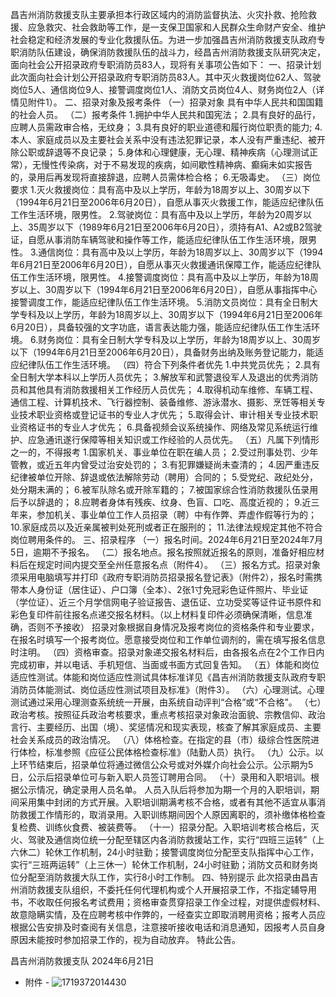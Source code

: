 昌吉州消防救援支队主要承担本行政区域内的消防监督执法、火灾扑救、抢险救援、应急救灾、社会救助等工作，是一支保卫国家和人民群众生命财产安全、维护社会稳定和经济发展的专业化救援队伍。为进一步加强昌吉州消防救援支队政府专职消防队伍建设，确保消防救援队伍的战斗力，经昌吉州消防救援支队研究决定，面向社会公开招录政府专职消防员83人，现将有关事项公告如下：
一、招录计划
此次面向社会计划公开招录政府专职消防员83人。其中灭火救援岗位62人、驾驶岗位5人、通信岗位9人、接警调度岗位1人、消防文员岗位4人、财务岗位2人（详情见附件1）。
二、招录对象及报考条件
（一）招录对象
具有中华人民共和国国籍的社会人员。
（二）报考条件
1.拥护中华人民共和国宪法；
2.具有良好的品行，应聘人员需政审合格，无纹身；
3.具有良好的职业道德和履行岗位职责的能力;
4.本人、家庭成员以及主要社会关系中没有违法犯罪记录，本人没有严重违纪、被开除公职或辞退等不良记录；
5.身体和心理健康，无心理、精神疾病（心理测试正常），无慢性传染病，对于不易发现的疾病，如间歇性精神病、癫痫未如实报告的，录用后再发现将直接辞退，应聘人员需体检合格；
6.无吸毒史。
（三）岗位要求
1.灭火救援岗位：具有高中及以上学历，年龄为18周岁以上、30周岁以下（1994年6月21日至2006年6月20日），自愿从事灭火救援工作，能适应纪律队伍工作生活环境，限男性。
2.驾驶岗位：具有高中及以上学历，年龄为20周岁以上、35周岁以下（1989年6月21日至2006年6月20日），须持有A1、A2或B2驾驶证，自愿从事消防车辆驾驶和操作等工作，能适应纪律队伍工作生活环境，限男性。
3.通信岗位：具有高中及以上学历，年龄为18周岁以上、30周岁以下（1994年6月21日至2006年6月20日），自愿从事灭火救援通讯保障工作，能适应纪律队伍工作生活环境，限男性。
4.接警调度岗位：具有高中及以上学历，年龄为18周岁以上、30周岁以下（1994年6月21日至2006年6月20日），自愿从事指挥中心接警调度工作，能适应纪律队伍工作生活环境。
5.消防文员岗位：具有全日制大学专科及以上学历，年龄为18周岁以上、30周岁以下（1994年6月21日至2006年6月20日），具备较强的文字功底，语言表达能力强，能适应纪律队伍工作生活环境。
6.财务岗位：具有全日制大学专科及以上学历，年龄为18周岁以上、30周岁以下（1994年6月21日至2006年6月20日），具备财务出纳及账务登记能力，能适应纪律队伍工作生活环境。
（四）符合下列条件者优先
1.中共党员优先；
2.具有全日制大学本科以上学历人员优先；
3.解放军和武警退役军人及退出的优秀消防员和其他具有消防救援相关工作经历人员优先；
4.取得机动车维修、车辆工程、通信工程、计算机技术、飞行器控制、装备维修、游泳潜水、摄影、烹饪等相关专业技术职业资格或登记证书的专业人才优先；
5.取得会计、审计相关专业技术职业资格证书的专业人才优先；
6.具备视频会议系统操作、网络及常见系统运行维护、应急通讯遂行保障等相关知识或工作经验的人员优先。
（五）凡属下列情形之一的，不得报考
1.国家机关、事业单位在职在编人员；
2.受过刑事处罚、少年管教，或近五年内曾受过治安处罚的；
3.有犯罪嫌疑尚未查清的；
4.因严重违反纪律被单位开除、辞退或依法解除劳动（聘用）合同的；
5.受党纪、政纪处分，处分期未满的；
6.被军队除名或开除军籍的；
7.被国家综合性消防救援队伍录用后予以辞退的；
8.应聘者身体有残疾、纹身、色盲、口吃、高度近视的；
9.近三年来，参加机关、事业单位工作人员招录（聘）中有作弊、弄虚作假等行为的；
10.家庭成员以及近亲属被判处死刑或者正在服刑的；
11.法律法规规定其他不符合岗位聘用条件的。
三、招录程序
（一）报名时间。2024年6月21日至2024年7月5日，逾期不予报名。
（二）报名地点。报名按照就近报名的原则，准备好相应材料后在规定时间内提交至全州任意报名点（附件4）。
（三）报名方式。招录对象须采用电脑填写并打印《政府专职消防员招录报名登记表》（附件2），报名时需携带本人身份证（居住证）、户口簿（全本）、2张1寸免冠彩色证件照片、毕业证（学位证）、近三个月学信网电子验证报告、退伍证、立功受奖等证件证书原件和彩色复印件前往报名点递交报名材料。（以上材料复印件必须确保清晰，信息准确，否则不予接收）
招录对象根据自身情况及报考岗位的资格条件和专业要求，在报名时填写一个报考岗位。愿意接受岗位和工作单位调剂的，需在填写报名信息时注明。
（四）资格审查。招录对象递交报名材料后，由各报名点在2个工作日内完成初审，并以电话、手机短信、当面或书面方式回复告知。
（五）体能和岗位适应性测试。体能和岗位适应性测试具体标准详见《昌吉州消防救援支队政府专职消防员体能测试、岗位适应性测试项目及标准》（附件3）。
（六）心理测试。心理测试通过采用心理测查系统统一开展，由系统自动评判“合格”或“不合格”。
（七）政治考核。按照征兵政治考核要求，重点考核招录对象政治面貌、宗教信仰、政治言行、主要经历、出国（境）、奖惩情况和现实表现，核查了解其家庭成员、主要社会关系成员的政治情况。
（八）体格检查。在指定的县（市）级综合性医院进行体检，标准参照《应征公民体格检查标准》（陆勤人员）执行。
（九）公示。以上环节结束后，招录单位将通过微信公众号或对外媒介向社会公示。公示期为5日，公示后招录单位可与新入职人员签订聘用合同。
（十）录用和入职培训。根据公示情况，确定录用人员名单。
人员入队后将参加为期一个月的入职培训，期间采用集中封闭的方式开展。入职培训期满考核不合格，或者有其他不适宜从事消防救援工作情形的，取消录用。入职训练期间因个人原因离职的，须补缴体格检查复检费、训练伙食费、被装费等。
（十一）招录分配。入职培训考核合格后，灭火、驾驶及通信岗位统一分配至辖区内各消防救援站工作，实行“四班三运转”（上六休二）轮休工作机制，24小时驻勤；接警调度岗位分配至支队指挥中心工作，实行“三班两运转”（上三休一）轮休工作机制，24小时驻勤；消防文员和财务岗位分配至消防救援大队工作，实行8小时工作制。
四、特别提示
此次招录由昌吉州消防救援支队组织，不委托任何代理机构或个人开展招录工作，不指定辅导用书，不收取任何报名考试费用；资格审查贯穿招录工作全过程，对提供虚假材料、故意隐瞒实情，及在应聘考核中作弊的，一经查实立即取消聘用资格；报考人员应根据公告安排及时查阅有关信息，注意接听接收电话和消息通知，因报考人员自身原因未能按时参加招录工作的，视为自动放弃。
特此公告。

昌吉州消防救援支队
2024年6月21日
- 附件 -
![1719372014430](https://tu.8380660.xyz/file/305d66f249331a6c80f31.png)
